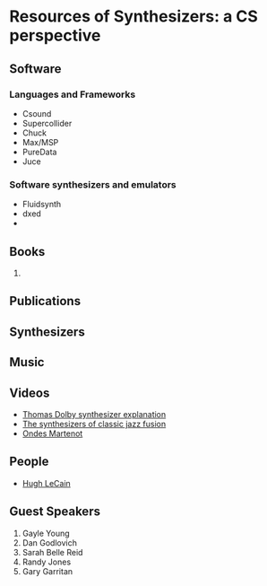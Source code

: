 # Resources of Synthesizers: a CS perspective

## Software 

### Languages and Frameworks 
- Csound 
- Supercollider
-  Chuck 
- Max/MSP 
- PureData 
- Juce 

### Software synthesizers and emulators 
- Fluidsynth 
- dxed 
- 


## Books 

1. 

## Publications 

## Synthesizers 

## Music 

## Videos 
  - [Thomas Dolby synthesizer explanation](https://www.youtube.com/watch?v=dR-Qf1vwd28)
  - [The synthesizers of classic jazz fusion](https://reverb.com/news/the-synthesizers-of-classic-jazz-fusion?fbclid=IwAR1cPrbmIYZqEpgQ_mEmUR175NLjR5XljfKLjd5warSXD4BGWgURE8b0ZJ0)
  - [Ondes Martenot](https://www.youtube.com/watch?v=Zp4mBmsV6Xk)


## People 

  - [Hugh LeCain](https://www.hughlecaine.com/en/links.html) 


## Guest Speakers 

1. Gayle Young 
2. Dan Godlovich 
3. Sarah Belle Reid 
4. Randy Jones 
5. Gary Garritan 
